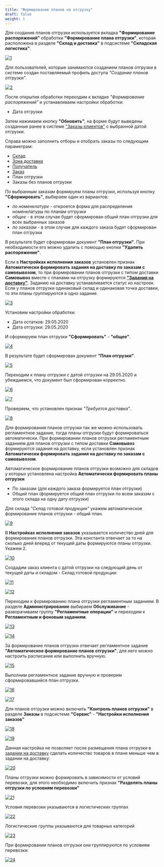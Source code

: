 ```yaml
---
title: "Формирование планов на отгрузку"
draft: false
weight: 1
---
```


Для создания планов отгрузки используется вкладка **"Формирование распоряжений"** обработки **"Формирование плана отгрузки"**, которая расположена в разделе **"Склад и доставка"** в подсистеме **"Складская логистика"**.

[![1][1]][1]

Для пользователей, которые занимаются созданием планов отгрузки в системе создан поставляемый профиль доступа *"Создание планов отгрузки"*.

[![2][2]][2]

После открытия обработки переходим к вкладке *"Формирование распоряжений"* и устанавливаем настройки обработки:

- Дата отгрузки

Затем нажимаем кнопку **"Обновить"**, на форме будут выведены созданные ранее в системе ["Заказы клиентов"](https://konstanta-it.github.io/erp4food/CRM/CustomerService/FormationOfOrders/CustomerOrder) с выбранной датой отгрузки.

Справа можно заполнить отборы и отобрать заказы по следующим параметрам:

- [Склад](https://konstanta-it.github.io/erp4food/CommonInformation/Warehouse)
- [Зона доставки](https://konstanta-it.github.io/erp4food/CommonInformation/ZoneOfDelivery)
- [Получатель](https://konstanta-it.github.io/erp4food/CommonInformation/Contractor)
- [Заказ](https://konstanta-it.github.io/erp4food/CRM/CustomerService/FormationOfOrders/CustomerOrder)
- План отгрузки
- Заказы без планов отгрузки

По выбранным заказам формируем планы отгрузки, используя кнопку **"Сформировать"**, выбираем один из вариантов:

- *по номенклатуре* - откроется форма для распределения номенклатуры по планам отгрузки
- *общее* - в этом случае будет сформирован общий план отгрузки для всех выбранных заказов
- *по заказам* - в этом случае для каждого заказа будет сформирован план отгрузки

В результате будет сформирован документ **"План отгрузки"**. При необходимости его можно удалить с помощью кнопки **"Удалить распоряжение"**.

Если в **Настройках исполнения заказов** установлен признак **Автоматически формировать задания на доставку по заказам с самовывозом**, то при формировании планов отгрузки с типом доставки **Самовывоз** вместе с планами на отгрузку формируются [**"Задания на доставку"**](https://konstanta-it.github.io/erp4food/CRM/CustomerService/FormationOfShipments/PlanningOfShipments/DistributionOfShipmentsByCar). Заданию на доставку устанавливается статус из настроек. Если у планов отгрузки одинаковый склад и одинаковая точка доставки, то эти планы группируются в одно задание.

[![3][3]][3]

Установим настройки обработки:

- Дата остатков: 29.05.2020
- Дата отгрузки: 29.05.2020

И сформируем план отгрузки **"Сформировать"** - **"общее"**.

[![4][4]][4]

В результате будет сформирован документ **"План отгрузки"**.

[![5][5]][5]

Переходим к плану отгрузки с датой отгрузки на 29.05.2020 и убеждаемся, что документ был сформирован корректно.

[![6][6]][6]

[![7][7]][7]

Проверяем, что установлен признак *"Требуется доставка"*.

[![8][8]][8]

Для формирования планов отгрузки так же можно использовать регламентное задание, тогда планы отгрузки будут формироваться автоматически. При формировании планов отгрузки регламентным заданием для планов отгрузки с типом доставки **Самовывоз** формируются задания на доставку, если установлен признак **Автоматически формировать задания на доставку по заказам с самовывозом**.

Автоматическое формирование планов отгрузки возможно для складов у которых установлена настройка **Автоматически формировать планы отгрузки**

- По заказам (для каждого заказа формируется план отгрузки)
- Общий план (формируется общий план отгрузки по всем заказам с этого склада на одну дату отгрузки)

Для склада *"Склад готовой продукции"* укажем автоматическое формирование планов отгрузки - общий план.

[![9][9]][9]

В **Настройках исполнения заказов** указывается количество дней для формирования планов отгрузки. Эта константа отвечает за то на сколько дней вперед от текущей даты формируются планы отгрузки. Укажем 2.

[![10][10]][10]

Создадим заказ клиента с датой отгрузки на следующий день от текущей даты и складом - Склад готовой продукции:

[![11][11]][11]

[![12][12]][12]

Переходим к формированию плана отгрузки регламентным заданием. В разделе **Администрирование** выбираем **Обслуживание**  - разворачиваем группу **"Регламентные операции"** и переходим к **Регламентным и фоновым заданиям**.

[![13][13]][13]

[![14][14]][14]

За формирование планов отгрузки отвечает регламентное задание **"Автоматическое формирование планов отгрузки"**, для него можно настроить расписание или выполнить вручную.

[![15][15]][15]

Выполним регламентное задание вручную и проверим сформировавшийся план отгрузки.

[![16][16]][16]

[![17][17]][17]

Для планов отгрузки можно включить **"Контроль планов отгрузки"** в разделе **Заказы** в подсистеме **"Сервис"** - **"Настройки исполнения заказов"**

[![18][18]][18]

[![19][19]][19]

Данная настройка не позволяет после размещения плана отгрузки в [задании на доставку](https://konstanta-it.github.io/erp4food/CRM/CustomerService/FormationOfShipments/PlanningOfShipments/DistributionOfShipmentsByCar) сделать количество товаров в плане меньше чем в задании на доставку:

[![20][20]][20]

Планы отгрузки можно формировать в зависимости от условий перевозки, для этого необходимо включить признак **"Разделять планы отгрузки по условиям перевозки"**

[![21][21]][21]

Условия перевозки указываются в логистических группах

[![22][22]][22]

Логистические группы указываются для товарных категорий

[![23][23]][23]

При формировании планов отгрузки они группируются по условиям перевозки:

[![24][24]][24]

[1]: 1.png
[2]: 2.png
[3]: 3.png
[4]: 4.png
[5]: 5.png
[6]: 6.png
[7]: 7.png
[8]: 8.png
[9]: 9.png
[10]: 10.png
[11]: 11.png
[12]: 12.png
[13]: 13.png
[14]: 14.png
[15]: 15.png
[16]: 16.png
[17]: 17.png
[18]: 18.png
[19]: 19.png
[20]: 20.png
[21]: 21.png
[22]: 22.png
[23]: 23.png
[24]: 24.png
